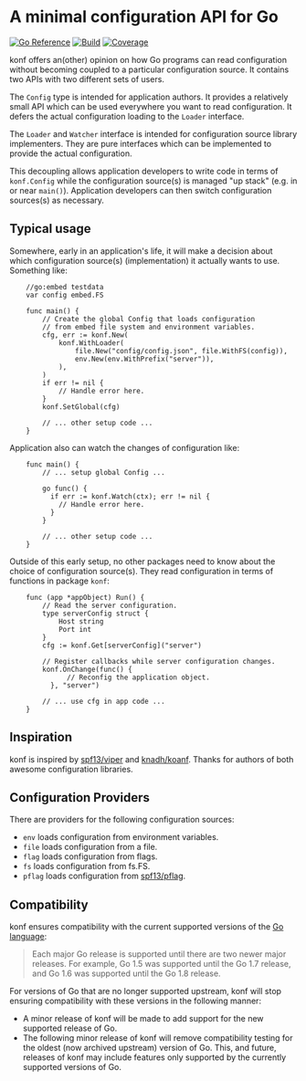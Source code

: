 # A minimal configuration API for Go

[![Go Reference](https://pkg.go.dev/badge/github.com/ktong/konf.svg)](https://pkg.go.dev/github.com/ktong/konf)
[![Build](https://github.com/ktong/konf/actions/workflows/test.yml/badge.svg)](https://github.com/ktong/konf/actions/workflows/test.yml)
[![Coverage](https://codecov.io/gh/ktong/konf/branch/main/graph/badge.svg)](https://codecov.io/gh/ktong/konf)

konf offers an(other) opinion on how Go programs can read configuration without
becoming coupled to a particular configuration source. It contains two APIs with two
different sets of users.

The `Config` type is intended for application authors. It provides a relatively
small API which can be used everywhere you want to read configuration.
It defers the actual configuration loading to the `Loader` interface.

The `Loader` and `Watcher` interface is intended for configuration source library implementers.
They are pure interfaces which can be implemented to provide the actual configuration.

This decoupling allows application developers to write code in terms of `konf.Config`
while the configuration source(s) is managed "up stack" (e.g. in or near `main()`).
Application developers can then switch configuration sources(s) as necessary.

## Typical usage

Somewhere, early in an application's life, it will make a decision about which
configuration source(s) (implementation) it actually wants to use. Something like:

```
    //go:embed testdata
    var config embed.FS

    func main() {
        // Create the global Config that loads configuration
        // from embed file system and environment variables.
        cfg, err := konf.New(
            konf.WithLoader(
                file.New("config/config.json", file.WithFS(config)),
                env.New(env.WithPrefix("server")),
            ),
        )
        if err != nil {
            // Handle error here.
        }
        konf.SetGlobal(cfg)

        // ... other setup code ...
    }
```

Application also can watch the changes of configuration like:

```
    func main() {
        // ... setup global Config ...

        go func() {
          if err := konf.Watch(ctx); err != nil {
            // Handle error here.
          }
        }

        // ... other setup code ...
    }
```

Outside of this early setup, no other packages need to know about the choice of
configuration source(s). They read configuration in terms of functions in package `konf`:

```
    func (app *appObject) Run() {
        // Read the server configuration.
        type serverConfig struct {
            Host string
            Port int
        }
        cfg := konf.Get[serverConfig]("server")

        // Register callbacks while server configuration changes.
        konf.OnChange(func() {
		      // Reconfig the application object.
	      }, "server")

        // ... use cfg in app code ...
    }
```

## Inspiration

konf is inspired by [spf13/viper](https://github.com/spf13/viper) and
[knadh/koanf](https://github.com/knadh/koanf).
Thanks for authors of both awesome configuration libraries.

## Configuration Providers

There are providers for the following configuration sources:

- `env` loads configuration from environment variables.
- `file` loads configuration from a file.
- `flag` loads configuration from flags.
- `fs` loads configuration from fs.FS.
- `pflag` loads configuration from [spf13/pflag](https://github.com/spf13/pflag).

## Compatibility

konf ensures compatibility with the current supported versions of
the [Go language](https://golang.org/doc/devel/release#policy):

> Each major Go release is supported until there are two newer major releases.
> For example, Go 1.5 was supported until the Go 1.7 release,
> and Go 1.6 was supported until the Go 1.8 release.

For versions of Go that are no longer supported upstream, konf will stop ensuring
compatibility with these versions in the following manner:

- A minor release of konf will be made to add support for the new
  supported release of Go.
- The following minor release of konf will remove compatibility
  testing for the oldest (now archived upstream) version of Go. This, and
  future, releases of konf may include features only supported by
  the currently supported versions of Go.
